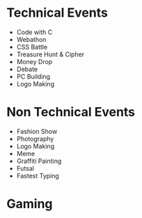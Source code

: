 # Technical Events

- Code with C
- Webathon
- CSS Battle
- Treasure Hunt & Cipher
- Money Drop
- Debate
- PC Building
- Logo Making

# Non Technical Events

- Fashion Show
- Photography
- Logo Making
- Meme
- Graffiti Painting
- Futsal
- Fastest Typing

# Gaming
